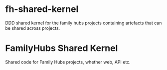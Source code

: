 # fh-shared-kernel

DDD shared kernel for the family hubs projects containing artefacts that can be shared across projects.

# FamilyHubs Shared Kernel

Shared code for Family Hubs projects, whether web, API etc.
